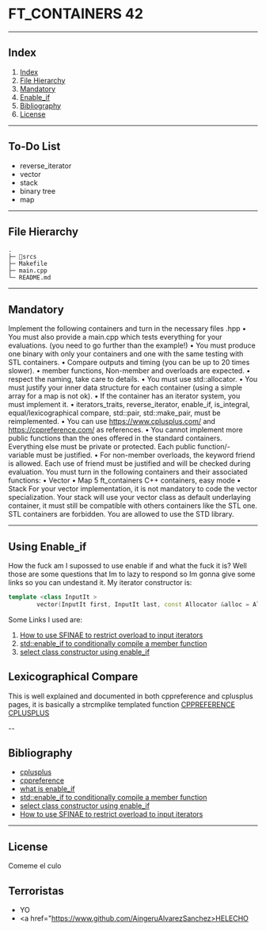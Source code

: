 # FT_CONTAINERS 42
---
## Index
1. [Index](#index)
2. [File Hierarchy ](#file-hierarchy-)
3. [Mandatory ](#mandatory-)
4. [Enable_if](#using-enable_if)
4. [Bibliography ](#bibliography-)
5. [License](#license)
---
## To-Do List <a name="todo"></a>

-	reverse_iterator
-	vector
-	stack
-	binary tree
-	map

---
## File Hierarchy <a name="files"></a>
```
.
├─ 📁srcs
├─ Makefile
├─ main.cpp
└─ README.md
```
---
##  Mandatory <a name="mandatory"></a>

Implement the following containers and turn in the necessary files <container>.hpp
• You must also provide a main.cpp which tests everything for your evaluations. (you
need to go further than the example!)
• You must produce one binary with only your containers and one with the same
testing with STL containers.
• Compare outputs and timing (you can be up to 20 times slower).
• member functions, Non-member and overloads are expected.
• respect the naming, take care to details.
• You must use std::allocator.
• You must justify your inner data structure for each container (using a simple array
for a map is not ok).
• If the container has an iterator system, you must implement it.
• iterators_traits, reverse_iterator, enable_if, is_integral, equal/lexicographical compare, std::pair, std::make_pair, must be reimplemented.
• You can use https://www.cplusplus.com/ and https://cppreference.com/ as
references.
• You cannot implement more public functions than the ones offered in the standard
containers. Everything else must be private or protected. Each public function/-
variable must be justified.
• For non-member overloads, the keyword friend is allowed. Each use of friend
must be justified and will be checked during evaluation.
You must turn in the following containers and their associated functions:
• Vector
• Map
5
ft_containers C++ containers, easy mode
• Stack
For your vector implementation, it is not mandatory to code the vector<bool> specialization.
Your stack will use your vector class as default underlaying container, it must still be
compatible with others containers like the STL one.
STL containers are forbidden.
You are allowed to use the STD library.

---
## Using Enable_if <a name="Enable_if"></a>
How the fuck am I supossed to use enable if and what the fuck it is? Well those are some questions that Im to lazy to respond so Im gonna give some links so you can undestand it. My iterator constructor is:
```c++
template <class InputIt >
		vector(InputIt first, InputIt last, const Allocator &alloc = Allocator(), typename ft::enable_if<!ft::is_integral<InputIt>::value>::type * = 0) {
```
Some Links I used are:
1.	[How to use SFINAE to restrict overload to input iterators][How to use SFINAE to restrict overload to input iterators]
2.	[std::enable_if to conditionally compile a member function][std::enable_if to conditionally compile a member function]
3.	[select class constructor using enable_if][select class constructor using enable_if]

## Lexicographical Compare

This is well explained and documented in both cppreference and cplusplus pages, it is basically a strcmplike templated function
[CPPREFERENCE][lexicographicalcomparecpp]
[CPLUSPLUS][lexicographicalcomparecplusplus]

--
## Bibliography <a name="biblio"></a>
-	[cplusplus][cplusplus]
-	[cppreference][cppreference]
-	[what is enable_if][what is enable_if]
-	[std::enable_if to conditionally compile a member function][std::enable_if to conditionally compile a member function]
-	[select class constructor using enable_if][select class constructor using enable_if]
-	[How to use SFINAE to restrict overload to input iterators][How to use SFINAE to restrict overload to input iterators]
---
## License <a name="license"></a>

Comeme el culo

## Terroristas

- YO
- <a href="https://www.github.com/AingeruAlvarezSanchez>HELECHO</a>

[//]: #
	[Test]: <localhost:8080>
	[cplusplus]: <https://www.cplusplus.com/>
	[cppreference]: <https://cppreference.com/>
	[what is enable_if]: <https://medium.com/@sidbhasin82/c-templates-what-is-std-enable-if-and-how-to-use-it-fd76d3abbabe>
	[std::enable_if to conditionally compile a member function]: <https://stackoverflow.com/questions/6972368/stdenable-if-to-conditionally-compile-a-member-function>
	[select class constructor using enable_if]: <https://stackoverflow.com/questions/17842478/select-class-constructor-using-enable-if>
	[How to use SFINAE to restrict overload to input iterators]: <https://stackoverflow.com/questions/25668966/how-to-use-sfinae-to-restrict-overload-to-input-iterators>
	[lexicographicalcomparecpp]: <https://en.cppreference.com/w/cpp/algorithm/lexicographical_compare>
	[lexicographicalcomparecplusplus]: <https://cplusplus.com/reference/algorithm/lexicographical_compare/>
